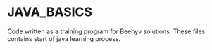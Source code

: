 # JAVA_BASICS

Code written as a training program for Beehyv solutions.
These files contains start of java learning process.
